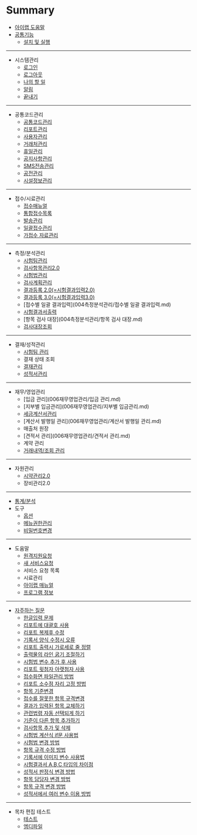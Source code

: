 # Summary

* [아이랩 도움말](README.md)  
* [공통기능](000공통기능.md)
  - [설치 및 실행](000공통기능/01설치및실행.md)  
----
* 시스템관리
  - [로그인](001시스템관리/01로그인.md)
  - [로그아웃](001시스템관리/02로그아웃.md)
  - [나의 할 일](001시스템관리/03나의할일.md)
  - [알림](001시스템관리/04알림.md)
  - [끝내기](001시스템관리/05끝내기.md)  
----
* 공통코드관리
  - [공통코드관리](002공통코드관리/공통코드관리.md)
  - [리포트관리](002공통코드관리/리포트관리.md)
  - [사용자관리](002공통코드관리/사용자관리.md)
  - [거래처관리](002공통코드관리/거래처관리.md)
  - [휴일관리](002공통코드관리/휴일관리.md)
  - [공지사항관리](002공통코드관리/공지사항관리.md)
  - [SMS전송관리](002공통코드관리/SMS전송관리.md)
  - [공전관리](002공통코드관리/공전관리.md)
  - [시설정보관리](002공통코드관리/시설정보관리.md)  
----
* 접수/시료관리
  - [접수매뉴얼](003접수시료관리/접수매뉴얼.md)
  - [통합접수목록](003접수시료관리/통합접수목록.md)
  - [발송관리](003접수시료관리/발송관리.md)
  - [일괄접수관리](003접수시료관리/일괄접수관리.md)
  - [가접수 자료관리](003접수시료관리/가접수자료관리.md)  
----
* 측정/분석관리
  - [시험팀관리](004측정분석관리/시험팀관리.md)
  - [검사항목관리2.0](004측정분석관리/검사항목관리.md)
  - [시험법관리](004측정분석관리/시험법관리.md)
  - [검사계획관리](004측정분석관리/검사계획관리.md)
  - [결과등록 2.0\(=시험결과입력2.0\)](004측정분석관리/결과등록20.md)
  - [결과등록 3.0\(=시험결과입력3.0\)](004측정분석관리/결과등록30.md)
  - [접수별 일괄 결과입력](004측정분석관리/접수별 일괄 결과입력.md)
  - [시험결과서출력](004측정분석관리/시험결과서출력.md)
  - [항목 검사 대장](004측정분석관리/항목 검사 대장.md)
  - [검사대장조회](004측정분석관리/검사대장조회.md)  
----
* 결재/성적관리
  - [시험팀 관리](005결재성적관리/시험팀관리.md)
  - 결재 상태 조회
  - [결재관리](005결재성적관리/결재관리.md)
  - [성적서관리](005결재성적관리/성적서관리.md)  
----
* 재무/영업관리
  - [입금 관리](006재무영업관리/입금 관리.md)
  - [지부별 입금관리](006재무영업관리/지부별 입금관리.md)
  - [세금계산서관리](006재무영업관리/세금계산서관리.md)
  - [계산서 발행일 관리](006재무영업관리/계산서 발행일 관리.md)
  - 매출처 원장
  - [견적서 관리](006재무영업관리/견적서 관리.md)
  - 계약 관리
  - [거래내역/조회 관리](006재무영업관리/거래내역조회관리.md)  
----
* 자원관리
  - [시약관리2.0](007자원관리/시약관리20.md)
  - 장비관리2.0  
----
* [통계/분석](008통계분석.md)  
* 도구
  - [옵션](009도구/옵션.md)
  - [메뉴권한관리](009도구/메뉴권한관리.md)
  - [비밀번호변경](009도구/비밀번호변경.md)  
----
* 도움말
  - [원격지원요청](010도움말/원격지원요청.md)
  - [새 서비스요청](010도움말/새서비스요청.md)
  - 서비스 요청 목록
  - 시료관리
  - [아이랩 매뉴얼](010도움말/아이랩매뉴얼.md)
  - [프로그램 정보](010도움말/프로그램정보.md)  
----
* [자주하는 질문](자주하는질문.md)
  - [한글입력 문제](자주하는질문/000-01한글입력문제.md)
  - [리포트에 대괄호 사용](자주하는질문/002-01리포트대괄호사용.md)
  - [리포트 복제후 수정](자주하는질문/002-02리포트복제수정.md)
  - [기록서 양식 수정시 오류](자주하는질문/002-03기록서양식수정시오류.md)
  - [리포트 출력시 가로세로 줄 정렬](자주하는질문/002-04리포트가로세로줄정렬.md)
  - [출력물의 라인 굵기 조절하기](자주하는질문/002-05리포트디자이너굵기.md)
  - [시험법 변수 추가 후 사용](자주하는질문/002-06기록서변수사용법.md)
  - [리포트 윗첨자 아랫첨자 사용](자주하는질문/002-07리포트윗첨자아랫첨자.md)
  - [접수화면 파일관리 방법](자주하는질문/002-08접수화면파일관리방법.md)
  - [리포트 소수점 자리 고정 방법](자주하는질문/002-09리포트소수점자리고정.md)
  - [항목 기준변경](자주하는질문/003-01항목기준변경.md)
  - [접수를 잘못한 항목 규격변경](자주하는질문/003-02접수된항목규격변경.md)
  - [결과가 입력된 항목 교체하기](자주하는질문/004-01결과가입력된항목교체하기.md)
  - [관련법령 자동 선택되게 하기](자주하는질문/004-02관련법령자동설정.md)
  - [기준이 다른 항목 추가하기](자주하는질문/004-03기준이다른항목추가.md)
  - [검사항목 추가 및 삭제](자주하는질문/004-04검사항목추가및삭제.md)
  - [시험법 계산식 if문 사용법](자주하는질문/004-05시험법관리계산식.md)
  - [시험법 변경 방법](자주하는질문/004-06시험법변경방법.md)
  - [항목 규격 수정 방법](자주하는질문/004-07항목규격수정법.md)
  - [기록서에 이미지 변수 사용법](자주하는질문/004-08기록서출력시이미지변수사용.md)
  - [시험결과서 A,B,C 타입의 차이점](자주하는질문/004-09시험결과서출력A,B,C타입차이.md)
  - [성적서 판정식 변경 방법](자주하는질문/004-10판정식변경방법.md)
  - [항목 담당자 변경 방법](자주하는질문/004-11항목담당자변경방법.md)
  - [항목 규격 변경 방법](자주하는질문/004-12항목규격편집방법.md)
  - [성적서에서 여러 변수 이용 방법](자주하는질문/004-13성적서결과여러변수이용.md)
----
* 목차 편집 테스트
  * [테스트](test/test.md)
  * [엠디파일](test/mymdfile.md)